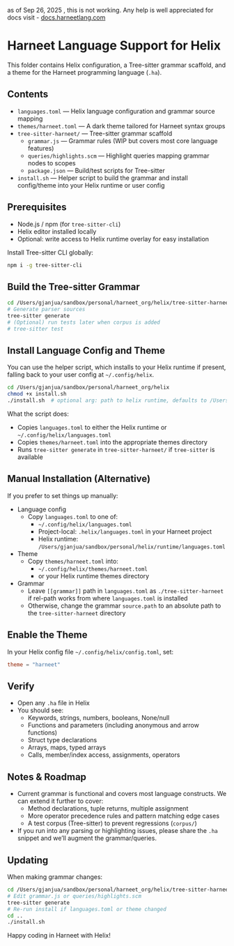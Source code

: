 as of Sep 26, 2025 , this is not working. Any help is well appreciated
for docs visit - [docs.harneetlang.com](https://docs.harneetlang.com)

# Harneet Language Support for Helix

This folder contains Helix configuration, a Tree-sitter grammar scaffold, and a theme for the Harneet programming language (`.ha`).

## Contents

- `languages.toml` — Helix language configuration and grammar source mapping
- `themes/harneet.toml` — A dark theme tailored for Harneet syntax groups
- `tree-sitter-harneet/` — Tree-sitter grammar scaffold
  - `grammar.js` — Grammar rules (WIP but covers most core language features)
  - `queries/highlights.scm` — Highlight queries mapping grammar nodes to scopes
  - `package.json` — Build/test scripts for Tree-sitter
- `install.sh` — Helper script to build the grammar and install config/theme into your Helix runtime or user config

## Prerequisites

- Node.js / npm (for `tree-sitter-cli`)
- Helix editor installed locally
- Optional: write access to Helix runtime overlay for easy installation

Install Tree-sitter CLI globally:

```bash
npm i -g tree-sitter-cli
```

## Build the Tree-sitter Grammar

```bash
cd /Users/gjanjua/sandbox/personal/harneet_org/helix/tree-sitter-harneet
# Generate parser sources
tree-sitter generate
# (Optional) run tests later when corpus is added
# tree-sitter test
```

## Install Language Config and Theme

You can use the helper script, which installs to your Helix runtime if present,
falling back to your user config at `~/.config/helix`.

```bash
cd /Users/gjanjua/sandbox/personal/harneet_org/helix
chmod +x install.sh
./install.sh  # optional arg: path to helix runtime, defaults to /Users/gjanjua/sandbox/personal/helix/runtime
```

What the script does:

- Copies `languages.toml` to either the Helix runtime or `~/.config/helix/languages.toml`
- Copies `themes/harneet.toml` into the appropriate themes directory
- Runs `tree-sitter generate` in `tree-sitter-harneet/` if `tree-sitter` is available

## Manual Installation (Alternative)

If you prefer to set things up manually:

- Language config
  - Copy `languages.toml` to one of:
    - `~/.config/helix/languages.toml`
    - Project-local: `.helix/languages.toml` in your Harneet project
    - Helix runtime: `/Users/gjanjua/sandbox/personal/helix/runtime/languages.toml`
- Theme
  - Copy `themes/harneet.toml` into:
    - `~/.config/helix/themes/harneet.toml`
    - or your Helix runtime themes directory
- Grammar
  - Leave `[[grammar]]` path in `languages.toml` as `./tree-sitter-harneet` if rel-path works from where `languages.toml` is installed
  - Otherwise, change the grammar `source.path` to an absolute path to the `tree-sitter-harneet` directory

## Enable the Theme

In your Helix config file `~/.config/helix/config.toml`, set:

```toml
theme = "harneet"
```

## Verify

- Open any `.ha` file in Helix
- You should see:
  - Keywords, strings, numbers, booleans, None/null
  - Functions and parameters (including anonymous and arrow functions)
  - Struct type declarations
  - Arrays, maps, typed arrays
  - Calls, member/index access, assignments, operators

## Notes & Roadmap

- Current grammar is functional and covers most language constructs. We can extend it further to cover:
  - Method declarations, tuple returns, multiple assignment
  - More operator precedence rules and pattern matching edge cases
  - A test corpus (Tree-sitter) to prevent regressions (`corpus/`)
- If you run into any parsing or highlighting issues, please share the `.ha` snippet and we’ll augment the grammar/queries.

## Updating

When making grammar changes:

```bash
cd /Users/gjanjua/sandbox/personal/harneet_org/helix/tree-sitter-harneet
# Edit grammar.js or queries/highlights.scm
tree-sitter generate
# Re-run install if languages.toml or theme changed
cd ..
./install.sh
```

Happy coding in Harneet with Helix!

